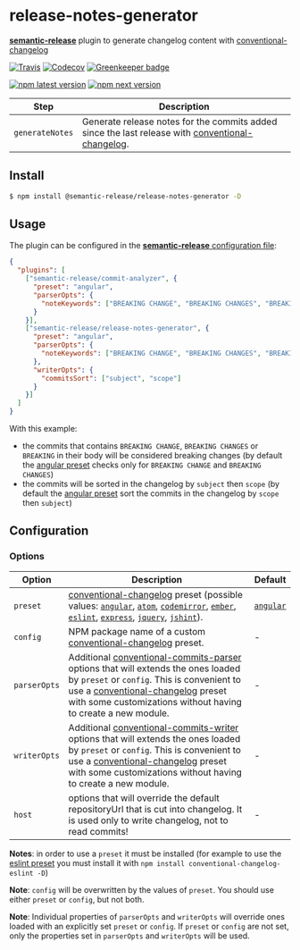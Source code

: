 # **release-notes-generator**

[**semantic-release**](https://github.com/semantic-release/semantic-release) plugin to generate changelog content with [conventional-changelog](https://github.com/conventional-changelog/conventional-changelog)

[![Travis](https://img.shields.io/travis/semantic-release/release-notes-generator.svg)](https://travis-ci.org/semantic-release/release-notes-generator)
[![Codecov](https://img.shields.io/codecov/c/github/semantic-release/release-notes-generator.svg)](https://codecov.io/gh/semantic-release/release-notes-generator)
[![Greenkeeper badge](https://badges.greenkeeper.io/semantic-release/release-notes-generator.svg)](https://greenkeeper.io/)

[![npm latest version](https://img.shields.io/npm/v/@semantic-release/release-notes-generator/latest.svg)](https://www.npmjs.com/package/@semantic-release/release-notes-generator)
[![npm next version](https://img.shields.io/npm/v/@semantic-release/release-notes-generator/next.svg)](https://www.npmjs.com/package/@semantic-release/release-notes-generator)

| Step            | Description                                                                                                                                                          |
|-----------------|----------------------------------------------------------------------------------------------------------------------------------------------------------------------|
| `generateNotes` | Generate release notes for the commits added since the last release with [conventional-changelog](https://github.com/conventional-changelog/conventional-changelog). |

## Install

```bash
$ npm install @semantic-release/release-notes-generator -D
```

## Usage

The plugin can be configured in the [**semantic-release** configuration file](https://github.com/semantic-release/semantic-release/blob/master/docs/usage/configuration.md#configuration):

```json
{
  "plugins": [
    ["semantic-release/commit-analyzer", {
      "preset": "angular",
      "parserOpts": {
        "noteKeywords": ["BREAKING CHANGE", "BREAKING CHANGES", "BREAKING"]
      }
    }],
    ["semantic-release/release-notes-generator", {
      "preset": "angular",
      "parserOpts": {
        "noteKeywords": ["BREAKING CHANGE", "BREAKING CHANGES", "BREAKING"]
      },
      "writerOpts": {
        "commitsSort": ["subject", "scope"]
      }
    }]
  ]
}
```

With this example:
- the commits that contains `BREAKING CHANGE`, `BREAKING CHANGES` or `BREAKING` in their body will be considered breaking changes (by default the [angular preset](https://github.com/conventional-changelog/conventional-changelog/blob/master/packages/conventional-changelog-angular/index.js#L14) checks only for `BREAKING CHANGE` and `BREAKING CHANGES`)
- the commits will be sorted in the changelog by `subject` then `scope` (by default the [angular preset](https://github.com/conventional-changelog/conventional-changelog/blob/master/packages/conventional-changelog-angular/index.js#L90) sort the commits in the changelog by `scope` then `subject`)

## Configuration

### Options

| Option       | Description                                                                                                                                                                                                                                                                                                                                                                                                                                                                                                                                                                                                                                                                                                                                                                                                                                                                                                                                                                                                                                                                                                                                                                                        | Default                                                                                                                           |
|--------------|----------------------------------------------------------------------------------------------------------------------------------------------------------------------------------------------------------------------------------------------------------------------------------------------------------------------------------------------------------------------------------------------------------------------------------------------------------------------------------------------------------------------------------------------------------------------------------------------------------------------------------------------------------------------------------------------------------------------------------------------------------------------------------------------------------------------------------------------------------------------------------------------------------------------------------------------------------------------------------------------------------------------------------------------------------------------------------------------------------------------------------------------------------------------------------------------------|-----------------------------------------------------------------------------------------------------------------------------------|
| `preset`     | [conventional-changelog](https://github.com/conventional-changelog/conventional-changelog) preset (possible values: [`angular`](https://github.com/conventional-changelog/conventional-changelog/tree/master/packages/conventional-changelog-angular), [`atom`](https://github.com/conventional-changelog/conventional-changelog/tree/master/packages/conventional-changelog-atom), [`codemirror`](https://github.com/conventional-changelog/conventional-changelog/tree/master/packages/conventional-changelog-codemirror), [`ember`](https://github.com/conventional-changelog/conventional-changelog/tree/master/packages/conventional-changelog-ember), [`eslint`](https://github.com/conventional-changelog/conventional-changelog/tree/master/packages/conventional-changelog-eslint), [`express`](https://github.com/conventional-changelog/conventional-changelog/tree/master/packages/conventional-changelog-express), [`jquery`](https://github.com/conventional-changelog/conventional-changelog/tree/master/packages/conventional-changelog-jquery), [`jshint`](https://github.com/conventional-changelog/conventional-changelog/tree/master/packages/conventional-changelog-jshint)). | [`angular`](https://github.com/conventional-changelog/conventional-changelog/tree/master/packages/conventional-changelog-angular) |
| `config`     | NPM package name of a custom [conventional-changelog](https://github.com/conventional-changelog/conventional-changelog) preset.                                                                                                                                                                                                                                                                                                                                                                                                                                                                                                                                                                                                                                                                                                                                                                                                                                                                                                                                                                                                                                                                    | -                                                                                                                                 |
| `parserOpts` | Additional [conventional-commits-parser](https://github.com/conventional-changelog/conventional-changelog/tree/master/packages/conventional-commits-parser#conventionalcommitsparseroptions) options that will extends the ones loaded by `preset` or `config`. This is convenient to use a [conventional-changelog](https://github.com/conventional-changelog/conventional-changelog) preset with some customizations without having to create a new module.                                                                                                                                                                                                                                                                                                                                                                                                                                                                                                                                                                                                                                                                                                                                      | -                                                                                                                                 |
| `writerOpts` | Additional [conventional-commits-writer](https://github.com/conventional-changelog/conventional-changelog/tree/master/packages/conventional-changelog-writer#options) options that will extends the ones loaded by `preset` or `config`. This is convenient to use a [conventional-changelog](https://github.com/conventional-changelog/conventional-changelog) preset with some customizations without having to create a new module.                                                                                                                                                                                                                                                                                                                                                                                                                                                                                                                                                                                                                                                                                                                                                             | -                                                                                                                                 |
| `host` | options that will override the default repositoryUrl that is cut into changelog. It is used only to write changelog, not to read commits!                                     | -                                                                                                                                 |

**Notes**: in order to use a `preset` it must be installed (for example to use the [eslint preset](https://github.com/conventional-changelog/conventional-changelog/tree/master/packages/conventional-changelog-eslint) you must install it with `npm install conventional-changelog-eslint -D`)

**Note**: `config` will be overwritten by the values of `preset`. You should use either `preset` or `config`, but not both.

**Note**: Individual properties of `parserOpts` and `writerOpts` will override ones loaded with an explicitly set `preset` or `config`. If `preset` or `config` are not set, only the properties set in `parserOpts` and `writerOpts` will be used.
